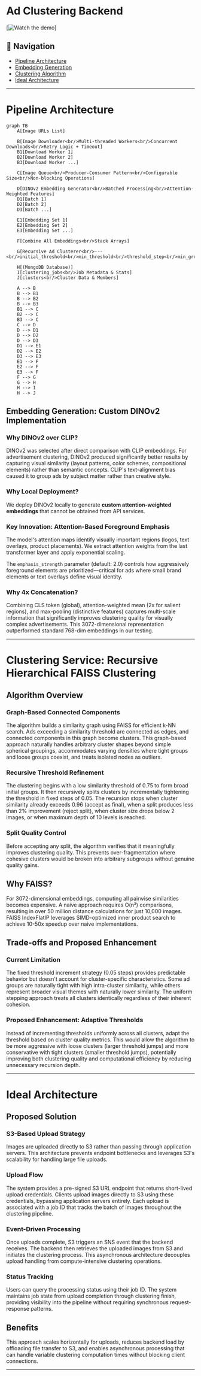 # Ad Clustering Backend

[![Watch the demo](https://drive.google.com/file/d/1l0nMM3VqLv9PWRTv9-L2NmVREAO_ENwI/view?usp=sharing)]

## 📑 Navigation

- [Pipeline Architecture](#pipeline-architecture)
- [Embedding Generation](#embedding-generation-custom-dinov2-implementation)
- [Clustering Algorithm](#clustering-service-recursive-hierarchical-faiss-clustering)
- [Ideal Architecture](#ideal-architecture)

---

# Pipeline Architecture
```mermaid
graph TB
    A[Image URLs List]
    
    B[Image Downloader<br/>Multi-threaded Workers<br/>Concurrent Downloads<br/>Retry Logic + Timeout]
    B1[Download Worker 1]
    B2[Download Worker 2]
    B3[Download Worker ...]
    
    C[Image Queue<br/>Producer-Consumer Pattern<br/>Configurable Size<br/>Non-blocking Operations]
    
    D[DINOv2 Embedding Generator<br/>Batched Processing<br/>Attention-Weighted Features]
    D1[Batch 1]
    D2[Batch 2]
    D3[Batch ...]
    
    E1[Embedding Set 1]
    E2[Embedding Set 2]
    E3[Embedding Set ...]
    
    F[Combine All Embeddings<br/>Stack Arrays]
    
    G[Recursive Ad Clusterer<br/>---<br/>initial_threshold<br/>min_threshold<br/>threshold_step<br/>min_group_size<br/>max_depth<br/>k_neighbors<br/>min_split_improvement]
    
    H[(MongoDB Database)]
    I[clustering_jobs<br/>Job Metadata & Stats]
    J[clusters<br/>Cluster Data & Members]
    
    A --> B
    B --> B1
    B --> B2
    B --> B3
    B1 --> C
    B2 --> C
    B3 --> C
    C --> D
    D --> D1
    D --> D2
    D --> D3
    D1 --> E1
    D2 --> E2
    D3 --> E3
    E1 --> F
    E2 --> F
    E3 --> F
    F --> G
    G --> H
    H --> I
    H --> J
```

## Embedding Generation: Custom DINOv2 Implementation

### Why DINOv2 over CLIP?

DINOv2 was selected after direct comparison with CLIP embeddings. For advertisement clustering, DINOv2 produced significantly better results by capturing visual similarity (layout patterns, color schemes, compositional elements) rather than semantic concepts. CLIP's text-alignment bias caused it to group ads by subject matter rather than creative style.

### Why Local Deployment?

We deploy DINOv2 locally to generate **custom attention-weighted embeddings** that cannot be obtained from API services.

### Key Innovation: Attention-Based Foreground Emphasis

The model's attention maps identify visually important regions (logos, text overlays, product placements). We extract attention weights from the last transformer layer and apply exponential scaling.

The `emphasis_strength` parameter (default: 2.0) controls how aggressively foreground elements are prioritized—critical for ads where small brand elements or text overlays define visual identity.

### Why 4x Concatenation?

Combining CLS token (global), attention-weighted mean (2x for salient regions), and max-pooling (distinctive features) captures multi-scale information that significantly improves clustering quality for visually complex advertisements. This 3072-dimensional representation outperformed standard 768-dim embeddings in our testing.

---

# Clustering Service: Recursive Hierarchical FAISS Clustering

## Algorithm Overview

### Graph-Based Connected Components

The algorithm builds a similarity graph using FAISS for efficient k-NN search. Ads exceeding a similarity threshold are connected as edges, and connected components in this graph become clusters. This graph-based approach naturally handles arbitrary cluster shapes beyond simple spherical groupings, accommodates varying densities where tight groups and loose groups coexist, and treats isolated nodes as outliers.

### Recursive Threshold Refinement

The clustering begins with a low similarity threshold of 0.75 to form broad initial groups. It then recursively splits clusters by incrementally tightening the threshold in fixed steps of 0.05. The recursion stops when cluster similarity already exceeds 0.96 (accept as final), when a split produces less than 2% improvement (reject split), when cluster size drops below 2 images, or when maximum depth of 10 levels is reached.

### Split Quality Control

Before accepting any split, the algorithm verifies that it meaningfully improves clustering quality. This prevents over-fragmentation where cohesive clusters would be broken into arbitrary subgroups without genuine quality gains.

## Why FAISS?

For 3072-dimensional embeddings, computing all pairwise similarities becomes expensive. A naive approach requires O(n²) comparisons, resulting in over 50 million distance calculations for just 10,000 images. FAISS IndexFlatIP leverages SIMD-optimized inner product search to achieve 10-50x speedup over naive implementations.

## Trade-offs and Proposed Enhancement

### Current Limitation

The fixed threshold increment strategy (0.05 steps) provides predictable behavior but doesn't account for cluster-specific characteristics. Some ad groups are naturally tight with high intra-cluster similarity, while others represent broader visual themes with naturally lower similarity. The uniform stepping approach treats all clusters identically regardless of their inherent cohesion.

### Proposed Enhancement: Adaptive Thresholds

Instead of incrementing thresholds uniformly across all clusters, adapt the threshold based on cluster quality metrics. This would allow the algorithm to be more aggressive with loose clusters (larger threshold jumps) and more conservative with tight clusters (smaller threshold jumps), potentially improving both clustering quality and computational efficiency by reducing unnecessary recursion depth.

---

# Ideal Architecture

## Proposed Solution

### S3-Based Upload Strategy

Images are uploaded directly to S3 rather than passing through application servers. This architecture prevents endpoint bottlenecks and leverages S3's scalability for handling large file uploads.

### Upload Flow

The system provides a pre-signed S3 URL endpoint that returns short-lived upload credentials. Clients upload images directly to S3 using these credentials, bypassing application servers entirely. Each upload is associated with a job ID that tracks the batch of images throughout the clustering pipeline.

### Event-Driven Processing

Once uploads complete, S3 triggers an SNS event that the backend receives. The backend then retrieves the uploaded images from S3 and initiates the clustering process. This asynchronous architecture decouples upload handling from compute-intensive clustering operations.

### Status Tracking

Users can query the processing status using their job ID. The system maintains job state from upload completion through clustering finish, providing visibility into the pipeline without requiring synchronous request-response patterns.

## Benefits

This approach scales horizontally for uploads, reduces backend load by offloading file transfer to S3, and enables asynchronous processing that can handle variable clustering computation times without blocking client connections.

---
